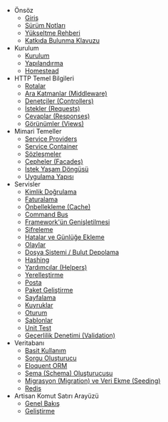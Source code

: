 - Önsöz
    - [Giriş](/docs/introduction)
    - [Sürüm Notları](/docs/releases)
    - [Yükseltme Rehberi](/docs/upgrade)
    - [Katkıda Bulunma Klavuzu](/docs/contributions)
- Kurulum
    - [Kurulum](/docs/installation)
    - [Yapılandırma](/docs/configuration)
    - [Homestead](/docs/homestead)
- HTTP Temel Bilgileri
    - [Rotalar](/docs/routing)
    - [Ara Katmanlar (Middleware)](/docs/middleware)
    - [Denetçiler (Controllers)](/docs/controllers)
    - [İstekler (Requests)](/docs/requests)
    - [Cevaplar (Responses)](/docs/responses)
    - [Görünümler (Views)](/docs/views)
- Mimari Temeller
    - [Service Providers](/docs/providers)
    - [Service Container](/docs/container)
    - [Sözleşmeler](/docs/contracts)
    - [Cepheler (Facades)](/docs/facades)
    - [İstek Yaşam Döngüsü](/docs/lifecycle)
    - [Uygulama Yapısı](/docs/structure)
- Servisler
    - [Kimlik Doğrulama](/docs/authentication)
    - [Faturalama](/docs/billing)
    - [Önbellekleme (Cache)](/docs/cache)
    - [Command Bus](/docs/bus)
    - [Framework'ün Genişletilmesi](/docs/extending)
    - [Şifreleme](/docs/encryption)
    - [Hatalar ve Günlüğe Ekleme](/docs/errors)
    - [Olaylar](/docs/events)
    - [Dosya Sistemi / Bulut Depolama](/docs/filesystem)
    - [Hashing](/docs/hashing)
    - [Yardımcılar (Helpers)](/docs/helpers)
    - [Yerelleştirme](/docs/localization)
    - [Posta](/docs/mail)
    - [Paket Geliştirme](/docs/packages)
    - [Sayfalama](/docs/pagination)
    - [Kuyruklar](/docs/queues)
    - [Oturum](/docs/session)
    - [Şablonlar](/docs/templates)
    - [Unit Test](/docs/testing)
    - [Geçerlilik Denetimi (Validation)](/docs/validation)
- Veritabanı
    - [Basit Kullanım](/docs/database)
    - [Sorgu Oluşturucu](/docs/queries)
    - [Eloquent ORM](/docs/eloquent)
    - [Şema (Schema) Oluşturucusu](/docs/schema)
    - [Migrasyon (Migration) ve Veri Ekme (Seeding)](/docs/migrations)
    - [Redis](/docs/redis)
- Artisan Komut Satırı Arayüzü
    - [Genel Bakış](/docs/artisan)
    - [Geliştirme](/docs/commands)
